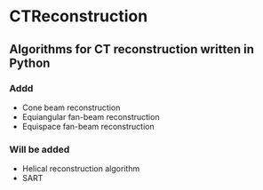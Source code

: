 # CTReconstruction

## Algorithms for CT reconstruction written in Python

### Addd ###
- Cone beam reconstruction
- Equiangular fan-beam reconstruction
- Equispace fan-beam reconstruction  

### Will be added ###
- Helical reconstruction algorithm
- SART  

